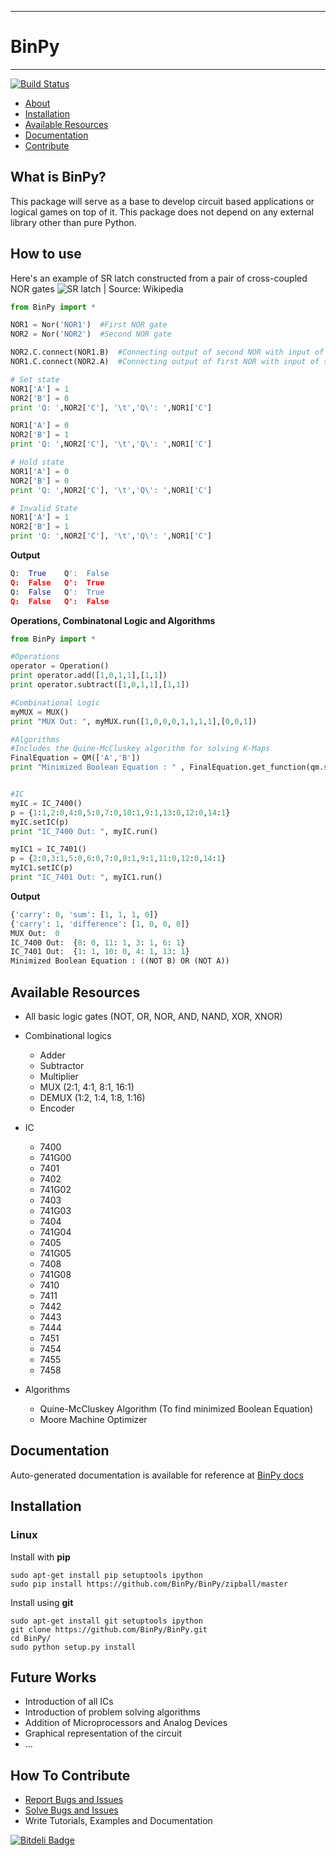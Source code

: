 -----------
# BinPy
-----------

[![Build Status](https://travis-ci.org/BinPy/BinPy.png?branch=develop)](https://travis-ci.org/BinPy/BinPy)

 * [About](#about)
 * [Installation](#installation)
 * [Available Resources](#resources)
 * [Documentation](#documentation)
 * [Contribute](#contribute)


<a id="about"></a>
What is BinPy?
---------------
This package will serve as a base to develop circuit based applications or logical games on top of it. 
This package does not depend on any external library other than pure Python.

How to use
----------

Here's an example of SR latch constructed from a pair of cross-coupled NOR gates
![SR latch | Source: Wikipedia](https://upload.wikimedia.org/wikipedia/commons/c/c6/R-S_mk2.gif)

```python
from BinPy import *

NOR1 = Nor('NOR1')  #First NOR gate
NOR2 = Nor('NOR2')  #Second NOR gate

NOR2.C.connect(NOR1.B)  #Connecting output of second NOR with input of first NOR
NOR1.C.connect(NOR2.A)  #Connecting output of first NOR with input of second NOR

# Set state
NOR1['A'] = 1
NOR2['B'] = 0
print 'Q: ',NOR2['C'], '\t','Q\': ',NOR1['C']

NOR1['A'] = 0
NOR2['B'] = 1
print 'Q: ',NOR2['C'], '\t','Q\': ',NOR1['C']

# Hold state
NOR1['A'] = 0
NOR2['B'] = 0
print 'Q: ',NOR2['C'], '\t','Q\': ',NOR1['C']

# Invalid State
NOR1['A'] = 1
NOR2['B'] = 1
print 'Q: ',NOR2['C'], '\t','Q\': ',NOR1['C']
```

<strong>Output</strong>
```python
Q:  True 	Q':  False
Q:  False 	Q':  True
Q:  False 	Q':  True
Q:  False 	Q':  False
```
<strong>Operations, Combinatonal Logic and Algorithms</strong>

```python
from BinPy import *

#Operations
operator = Operation()
print operator.add([1,0,1,1],[1,1])
print operator.subtract([1,0,1,1],[1,1])

#Combinational Logic
myMUX = MUX()
print "MUX Out: ", myMUX.run([1,0,0,0,1,1,1,1],[0,0,1])

#Algorithms 
#Includes the Quine-McCluskey algorithm for solving K-Maps
FinalEquation = QM(['A','B'])
print "Minimized Boolean Equation : " , FinalEquation.get_function(qm.solve([0,1,2],[])[1])


#IC
myIC = IC_7400()
p = {1:1,2:0,4:0,5:0,7:0,10:1,9:1,13:0,12:0,14:1}
myIC.setIC(p)
print "IC_7400 Out: ", myIC.run()

myIC1 = IC_7401()
p = {2:0,3:1,5:0,6:0,7:0,8:1,9:1,11:0,12:0,14:1}
myIC1.setIC(p)
print "IC_7401 Out: ", myIC1.run()
```
<strong>Output</strong><br/>
```python
{'carry': 0, 'sum': [1, 1, 1, 0]}
{'carry': 1, 'difference': [1, 0, 0, 0]}
MUX Out:  0
IC_7400 Out:  {8: 0, 11: 1, 3: 1, 6: 1}
IC_7401 Out:  {1: 1, 10: 0, 4: 1, 13: 1}
Minimized Boolean Equation : ((NOT B) OR (NOT A))
```

<a id="resources"></a>
Available Resources
-------------------
* All basic logic gates (NOT, OR, NOR, AND, NAND, XOR, XNOR)
* Combinational logics
	* Adder
	* Subtractor
	* Multiplier
	* MUX (2:1, 4:1, 8:1, 16:1)
	* DEMUX (1:2, 1:4, 1:8, 1:16)
	* Encoder
	
* IC
	* 7400
	* 741G00
	* 7401
	* 7402
	* 741G02
	* 7403
	* 741G03
	* 7404
	* 741G04
	* 7405
	* 741G05
	* 7408
	* 741G08
	* 7410
	* 7411
	* 7442
	* 7443
	* 7444
	* 7451
	* 7454
	* 7455
	* 7458
* Algorithms
	* Quine-McCluskey Algorithm (To find minimized Boolean Equation)
	* Moore Machine Optimizer

<a id="documentation"></a>
Documentation
-------------
Auto-generated documentation is available for reference at [BinPy docs](http://packages.python.org/BinPy/index.html)

<a id="installation"></a>
Installation
------------

### Linux

Install with **pip**

    sudo apt-get install pip setuptools ipython
    sudo pip install https://github.com/BinPy/BinPy/zipball/master

Install using **git**

    sudo apt-get install git setuptools ipython
    git clone https://github.com/BinPy/BinPy.git
    cd BinPy/
    sudo python setup.py install

    

Future Works
------------
* Introduction of all ICs
* Introduction of problem solving algorithms
* Addition of Microprocessors and Analog Devices
* Graphical representation of the circuit
* ...

<a id="contribute"></a>

How To Contribute
-----------------

 - [Report Bugs and Issues](https://github.com/BinPy/BinPy/issues)
 - [Solve Bugs and Issues](https://github.com/BinPy/BinPy/issues?page=1&state=open)
 - Write Tutorials, Examples and Documentation

[![Bitdeli Badge](https://d2weczhvl823v0.cloudfront.net/mrsud/binpy/trend.png)](https://bitdeli.com/free "Bitdeli Badge")

